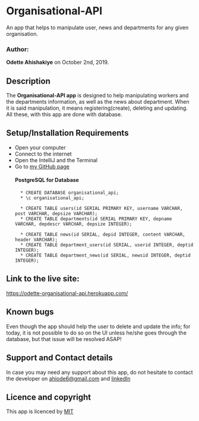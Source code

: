 # Organisational-API
An app that helps to manipulate user, news and departments for any given organisation.
### Author: 
**Odette Ahishakiye** on October 2nd, 2019.

## Description
The **Organisational-API app** is designed to help manipulating workers and the departments information, as well as the news about department.
When it is said manipulation, it means registering(create), deleting and updating. All these, with this app are done with database. 

## Setup/Installation Requirements
* Open your computer
* Connect to the internet 
* Open the IntelliJ and the Terminal
* Go to  [my GitHub page](https://github.com/ahiodette/Organisational-API)
    #### PostgreSQL for Database
        * CREATE DATABASE organisational_api;
        * \c organisational_api;
        
        * CREATE TABLE users(id SERIAL PRIMARY KEY, username VARCHAR, post VARCHAR, depsize VARCHAR);
        * CREATE TABLE departments(id SERIAL PRIMARY KEY, depname VARCHAR, depdescr VARCHAR, depsize INTEGER);
        
        * CREATE TABLE news(id SERIAL, depid INTEGER, content VARCHAR, header VARCHAR);
        * CREATE TABLE department_users(id SERIAL, userid INTEGER, deptid INTEGER);
        * CREATE TABLE department_news(id SERIAL, newsid INTEGER, deptid INTEGER);

## Link to the live site:
https://odette-organisational-api.herokuapp.com/

## Known bugs
Even though the app should help the user to delete and update the info; for today, it is not possible to do so on the UI unless he/she goes through the database, but that issue will be resolved ASAP!


## Support and Contact details
In case you may need any support about this app, do not hesitate to contact the developer on ahiode6@gmail.com and 
[linkedIn](https://www.linkedin.com/in/odette-ahishakiye-096a39188/)

## Licence and copyright

This app is licenced by [MIT](https://github.com/ahiodette/Organisational-API/blob/master/LICENSE) 
